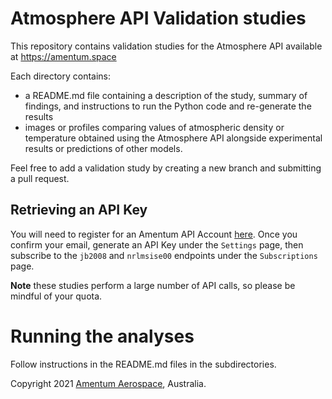 # Atmosphere API Validation studies

This repository contains validation studies for the Atmosphere API available at https://amentum.space 

Each directory contains: 

- a README.md file containing a description of the study, summary of findings, and instructions to run the Python code and re-generate the results
- images or profiles comparing values of atmospheric density or temperature obtained using the Atmosphere API alongside experimental results or predictions of other models.

Feel free to add a validation study by creating a new branch and submitting a pull request. 

## Retrieving an API Key

You will need to register for an Amentum API Account [here](https://developer.amentum.io). Once you confirm your email, generate an API Key under the `Settings` page, then subscribe to the `jb2008` and `nrlmsise00` endpoints under the `Subscriptions` page. 

**Note** these studies perform a large number of API calls, so please be mindful of your quota. 

# Running the analyses

Follow instructions in the README.md files in the subdirectories.

Copyright 2021 [Amentum Aerospace](https://amentum.space), Australia.
